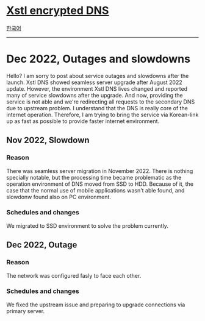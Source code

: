 # [Xstl encrypted DNS](/)

[한국어](./202212-outages-and-slowdowns.ko.md)

---

# Dec 2022, Outages and slowdowns

Hello? I am sorry to post about service outages and slowdowns after the launch.
Xstl DNS showed seamless server upgrade after August 2022 update.
However, the environment Xstl DNS lives changed and reported many of service slowdowns after the upgrade.
And now, providing the service is not able and we're redirecting all requests to the secondary DNS due to upstream problem.
I understand that the DNS is really core of the internet operation.
Therefore, I am trying to bring the service via Korean-link up as fast as possible to provide faster internet environment.

## Nov 2022, Slowdown

### Reason

There was seamless server migration in November 2022.
There is nothing specially notable, but the processing time became problematic as the operation environment of DNS moved from SSD to HDD.
Because of it, the case that the normal use of mobile applications wasn't able found, and slowdonw found also on PC environment.

### Schedules and changes

We migrated to SSD environment to solve the problem currently.

## Dec 2022, Outage

### Reason

The network was configured fasly to face each other.

### Schedules and changes

We fixed the upstream issue and preparing to upgrade connections via primary server.
